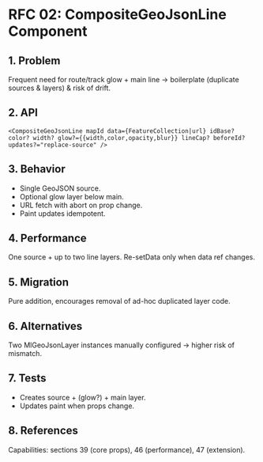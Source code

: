 # RFC 02: CompositeGeoJsonLine Component

## 1. Problem
Frequent need for route/track glow + main line → boilerplate (duplicate sources & layers) & risk of drift.

## 2. API
```tsx
<CompositeGeoJsonLine mapId data={FeatureCollection|url} idBase? color? width? glow?={{width,color,opacity,blur}} lineCap? beforeId? updates?="replace-source" />
```

## 3. Behavior
- Single GeoJSON source.
- Optional glow layer below main.
- URL fetch with abort on prop change.
- Paint updates idempotent.

## 4. Performance
One source + up to two line layers. Re-setData only when data ref changes.

## 5. Migration
Pure addition, encourages removal of ad-hoc duplicated layer code.

## 6. Alternatives
Two MlGeoJsonLayer instances manually configured → higher risk of mismatch.

## 7. Tests
- Creates source + (glow?) + main layer.
- Updates paint when props change.

## 8. References
Capabilities: sections 39 (core props), 46 (performance), 47 (extension).
